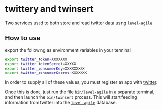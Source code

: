 # twittery and twinsert

Two services used to both store and read twitter data using
[`level-agile`][level-agile]

## How to use

export the following as environment variables in your terminal

```sh
export twitter_token=XXXXXXX
export twitter_tokenSecret=XXXXX
export twitter_consumerKey=XXXXXXXXX
export twitter_consumerSecret=XXXXXXX
```

In order to supply all of these values, you must register an app with
[twitter](https://dev.twitter.com/).

Once this is done, just run the file [`bin/level-agile`][level-agile] in
a separate terminal, and then launch the `bin/twinsert` process. This will start
feeding information from twitter into the [`level-agile`][level-agile] database.

[level-agile]: https://github.com/jcrugzz/level-agile
